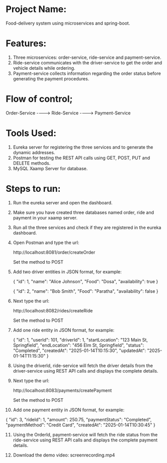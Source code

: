 # Project Name:
Food-delivery system using microservices and spring-boot.

# Features:

1. Three microservices: order-service, ride-service and payment-service.
2. Ride-service communicates with the driver-service to get the order and vehicle details while ordering.
3. Payment-service collects information regarding the order status before generating the payment procedures.

# Flow of control;

Order-Service ----> Ride-Service ----> Payment-Service

# Tools Used:

1. Eureka server for registering the three services and to generate the dynamic addresses.
2. Postman for testing the REST API calls using GET, POST, PUT and DELETE methods.
3. MySQL Xaamp Server for database.

# Steps to run:

1. Run the eureka server and open the dashboard.
2. Make sure you have created three databases named order, ride and payment in your xaamp server.
3. Run all the three services and check if they are registered in the eureka dashboard.
4. Open Postman and type the url:

    http://localhost:8081/order/createOrder

    Set the method to POST
5. Add two driver entities in JSON format, for example:

    {
    "id": 1,
    "name": "Alice Johnson",
    "Food": "Dosa",
    "availability": true
    }

    {
   "id": 2,
   "name": "Bob Smith",
   "Food": "Paratha",
   "availability": false
   }

6. Next type the url:

    http://localhost:8082/rides/createRide

    Set the method to POST
7. Add one ride entity in JSON format, for example:

   {
   "id": 1,
   "userId": 101,
   "driverId": 1,
   "startLocation": "123 Main St, Springfield",
   "endLocation": "456 Elm St, Springfield",
   "status": "Completed",
   "createdAt": "2025-01-14T10:15:30",
   "updatedAt": "2025-01-14T11:15:30"
   }

8. Using the driverId, ride-service will fetch the driver details from the driver-service using REST API calls and displays the complete details.
9. Next type the url:

    http://localhost:8083/payments/createPayment

    Set the method to POST
10. Add one payment entity in JSON format, for example:

   {
   "id": 3,
   "rideId": 1,
   "amount": 250.75,
   "paymentStatus": "Completed",
   "paymentMethod": "Credit Card",
   "createdAt": "2025-01-14T10:30:45"
   }
   
11. Using the OrderId, payment-service will fetch the ride status from the ride-service using REST API calls and displays the complete payment details.

12. Download the demo video: screenrecording.mp4
